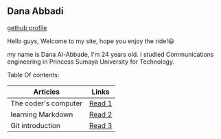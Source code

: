 ## Dana Abbadi
[gethub profile](https://github.com/DanaAbbadi)

Hello guys, Welcome to my site, hope you enjoy the ride!:smiley:

my name is Dana Al-Abbade, I'm 24 years old. I studied Communications engineering in Princess Sumaya University for Technology. 
 
 Table Of contents:

 |**Articles**                  | **Links**                                                                         |
 |--------------------------|------------------------------------------------------------------------------|
 | The coder's computer         | [Read 1](https://danaabbadi.github.io/learning_journal/Learning)             |
 |   learning Markdown  | [Read 2](https://danaabbadi.github.io/learning_journal/read2) |
 | Git introduction         | [Read 3](https://danaabbadi.github.io/learning_journal/Git_Intro)            |


